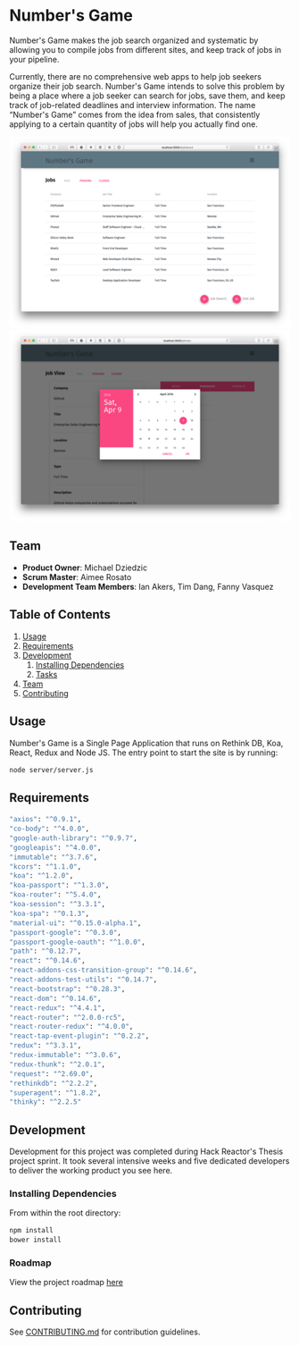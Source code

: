 # Number's Game

Number's Game makes the job search organized and systematic by allowing you to compile jobs from different sites, and keep track of jobs in your pipeline. 

Currently, there are no comprehensive web apps to help job seekers organize their job search.  Number's Game intends to solve this problem by being a place where a job seeker can search for jobs, save them, and keep track of job-related deadlines and interview information. The name “Number's Game” comes from the idea from sales, that consistently applying to a certain quantity of jobs will help you actually find one.  

![alt tag](./screenshot.png "Number's Game")
![alt tag](./screenshot2.png "Number's Game")

## Team

  - __Product Owner__: Michael Dziedzic
  - __Scrum Master__: Aimee Rosato
  - __Development Team Members__: Ian Akers, Tim Dang, Fanny Vasquez

## Table of Contents

1. [Usage](#Usage)
1. [Requirements](#requirements)
1. [Development](#development)
    1. [Installing Dependencies](#installing-dependencies)
    1. [Tasks](#tasks)
1. [Team](#team)
1. [Contributing](#contributing)

## Usage

Number's Game is a Single Page Application that runs on Rethink DB, Koa, React, Redux and Node JS. The entry point to start the site is by running:

```sh
node server/server.js
```

## Requirements

```sh
"axios": "^0.9.1",
"co-body": "^4.0.0",
"google-auth-library": "^0.9.7",
"googleapis": "^4.0.0",
"immutable": "^3.7.6",
"kcors": "^1.1.0",
"koa": "^1.2.0",
"koa-passport": "^1.3.0",
"koa-router": "^5.4.0",
"koa-session": "^3.3.1",
"koa-spa": "^0.1.3",
"material-ui": "^0.15.0-alpha.1",
"passport-google": "^0.3.0",
"passport-google-oauth": "^1.0.0",
"path": "^0.12.7",
"react": "^0.14.6",
"react-addons-css-transition-group": "^0.14.6",
"react-addons-test-utils": "^0.14.7",
"react-bootstrap": "^0.28.3",
"react-dom": "^0.14.6",
"react-redux": "^4.4.1",
"react-router": "^2.0.0-rc5",
"react-router-redux": "^4.0.0",
"react-tap-event-plugin": "^0.2.2",
"redux": "^3.3.1",
"redux-immutable": "^3.0.6",
"redux-thunk": "^2.0.1",
"request": "^2.69.0",
"rethinkdb": "^2.2.2",
"superagent": "^1.8.2",
"thinky": "^2.2.5"
```

## Development

Development for this project was completed during Hack Reactor's Thesis project sprint. It took several intensive weeks and five dedicated developers to deliver the working product you see here.

### Installing Dependencies

From within the root directory:

```sh
npm install
bower install
```

### Roadmap

View the project roadmap [here](https://github.com/toadToadToadToadAndToad/numbers-game/issues)

## Contributing

See [CONTRIBUTING.md](CONTRIBUTING.md) for contribution guidelines.

